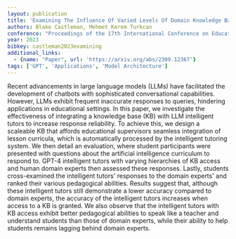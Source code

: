 ```yaml
---
layout: publication
title: 'Examining The Influence Of Varied Levels Of Domain Knowledge Base Inclusion In Gpt-based Intelligent Tutors'
authors: Blake Castleman, Mehmet Kerem Turkcan
conference: "Proceedings of the 17th International Conference on Educational Data Mining Pages 649-657 2024"
year: 2023
bibkey: castleman2023examining
additional_links:
  - {name: "Paper", url: 'https://arxiv.org/abs/2309.12367'}
tags: ['GPT', 'Applications', 'Model Architecture']
---
```

Recent advancements in large language models (LLMs) have facilitated the
development of chatbots with sophisticated conversational capabilities.
However, LLMs exhibit frequent inaccurate responses to queries, hindering
applications in educational settings. In this paper, we investigate the
effectiveness of integrating a knowledge base (KB) with LLM intelligent tutors
to increase response reliability. To achieve this, we design a scaleable KB
that affords educational supervisors seamless integration of lesson curricula,
which is automatically processed by the intelligent tutoring system. We then
detail an evaluation, where student participants were presented with questions
about the artificial intelligence curriculum to respond to. GPT-4 intelligent
tutors with varying hierarchies of KB access and human domain experts then
assessed these responses. Lastly, students cross-examined the intelligent
tutors' responses to the domain experts' and ranked their various pedagogical
abilities. Results suggest that, although these intelligent tutors still
demonstrate a lower accuracy compared to domain experts, the accuracy of the
intelligent tutors increases when access to a KB is granted. We also observe
that the intelligent tutors with KB access exhibit better pedagogical abilities
to speak like a teacher and understand students than those of domain experts,
while their ability to help students remains lagging behind domain experts.
